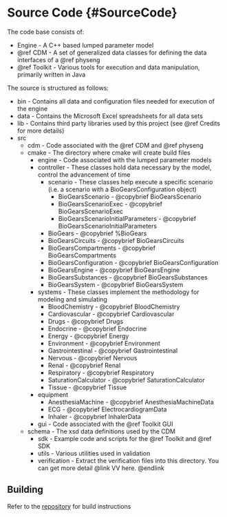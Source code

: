 Source Code {#SourceCode}
===========

The code base consists of:
- Engine - A C++ based lumped parameter model
- @ref CDM - A set of generalized data classes for defining the data interfaces of a @ref physeng
-	@ref Toolkit - Various tools for execution and data manipulation, primarily written in Java 

The source is structured as follows:
- bin - Contains all data and configuration files needed for execution of the engine
- data  - Contains the Microsoft Excel spreadsheets for all data sets
- lib - Contains third party libraries used by this project (see @ref Credits for more details)
- src
	- cdm - Code associated with the @ref CDM and @ref physeng 
  - cmake - The directory where cmake will create build files
	- engine - Code associated with the lumped parameter models 
    - controller - These classes hold data necessary by the model, control the advancement of time
      - scenario - These classes help execute a specific scenario (i.e. a scenario with a BioGearsConfiguration object)
        - BioGearsScenario - @copybrief BioGearsScenario
        - BioGearsScenarioExec - @copybrief BioGearsScenarioExec
        - BioGearsScenarioInitialParameters - @copybrief BioGearsScenarioInitialParameters
      - BioGears - @copybrief %BioGears
      - BioGearsCircuits - @copybrief BioGearsCircuits
      - BioGearsCompartments - @copybrief BioGearsCompartments
      - BioGearsConfiguration - @copybrief BioGearsConfiguration
      - BioGearsEngine - @copybrief BioGearsEngine
      - BioGearsSubstances - @copybrief BioGearsSubstances
      - BioGearsSystem - @copybrief BioGearsSystem
    - systems - These classes implement the methodology for modeling and simulating
      - BloodChemistry - @copybrief BloodChemistry
      - Cardiovascular - @copybrief Cardiovascular
      - Drugs - @copybrief Drugs
      - Endocrine - @copybrief Endocrine
      - Energy - @copybrief Energy
      - Environment - @copybrief Environment
      - Gastrointestinal - @copybrief Gastrointestinal
      - Nervous - @copybrief Nervous
      - Renal - @copybrief Renal
      - Respiratory - @copybrief Respiratory		
      - SaturationCalculator - @copybrief SaturationCalculator	
      - Tissue - @copybrief Tissue
    - equipment
      - AnesthesiaMachine - @copybrief AnesthesiaMachineData
      - ECG - @copybrief ElectrocardiogramData
      - Inhaler - @copybrief InhalerData    
	- gui - Code associated with the @ref Toolkit GUI
  - schema - The xsd data definitions used by the CDM
	- sdk - Example code and scripts for the @ref Toolkit and @ref SDK
	- utils - Various utilities used in validation
	- verification - Extract the verification files into this directory. You can get more detail @link VV here. @endlink
	
## Building

Refer to the <a href="https://gitlab.kitware.com/physiology/engine">repository</a> for build instructions